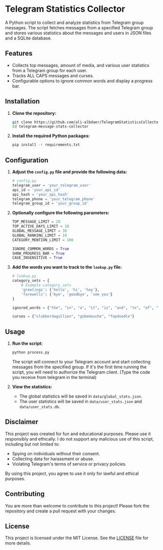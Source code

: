 
# Telegram Statistics Collector

A Python script to collect and analyze statistics from Telegram group messages. The script fetches messages from a specified Telegram group and stores various statistics about the messages and users in JSON files and a SQLite database.

## Features

- Collects top messages, amount of media, and various user statistics from a Telegram group for each user.
- Tracks ALL CAPS messages and curses.
- Configurable options to ignore common words and display a progress bar.

## Installation

1. **Clone the repository:**

   ```sh
   git clone https://github.com/ali-albdaer/TelegramStatisticsCollector.git
   cd telegram-message-stats-collector
   ```

2. **Install the required Python packages:**

   ```sh
   pip install -r requirements.txt
   ```

## Configuration

1. **Adjust the `config.py` file and provide the following data:**

   ```python
   # config.py
   telegram_user = 'your_telegram_user'
   api_id = 'your_api_id'
   api_hash = 'your_api_hash'
   telegram_phone = 'your_telegram_phone'
   telegram_group_id = 'your_group_id'
   ```

2. **Optionally configure the following parameters:**
   ```python
   TOP_MESSAGE_LIMIT = 20
   TOP_ACTIVE_DAYS_LIMIT = 10
   GLOBAL_MESSAGE_LIMIT = 30
   GLOBAL_RANKING_LIMIT = 10
   CATEGORY_MENTION_LIMIT = 100

   IGNORE_COMMON_WORDS = True
   SHOW_PROGRESS_BAR = True
   CASE_INSENSITIVE = True
   ```

3. **Add the words you want to track to the `lookup.py` file:**

   ```python
   # lookup.py
   category_sets = {
       # Example category sets
       'greetings': {'hello', 'hi', 'hey'},
       'farewells': {'bye', 'goodbye', 'see you'}
   }

   ignored_words = {"the", "in", "a", "it", "is", "and", "to", "of", "i", "you"}

   curses = {"slubberdagullion", "gobemouche", "fopdoodle"}
   ```

## Usage

1. **Run the script:**

   ```sh
   python process.py
   ```

   The script will connect to your Telegram account and start collecting messages from the specified group. If it's the first time running the script, you will need to authorize the Telegram client. (Type the code you receive from telegram in the terminal)

2. **View the statistics:**

   - The global statistics will be saved in `data/global_stats.json`.
   - The user statistics will be saved in `data/user_stats.json` and `data/user_stats.db`.


## Disclaimer
This project was created for fun and educational purposes. Please use it responsibly and ethically. I do not support any malicious use of this script, including but not limited to:

- Spying on individuals without their consent.
- Collecting data for harassment or abuse.
- Violating Telegram's terms of service or privacy policies.

By using this project, you agree to use it only for lawful and ethical purposes.

## Contributing

You are more than welcome to contribute to this project! Please fork the repository and create a pull request with your changes.

## License

This project is licensed under the MIT License. See the [LICENSE](LICENSE) file for more details.
